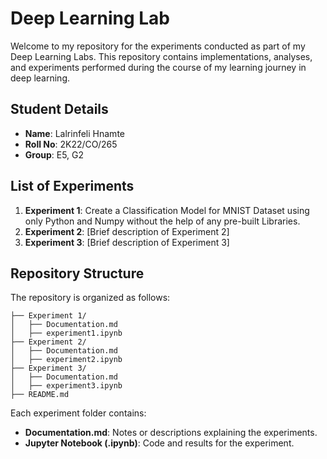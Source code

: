 # Deep Learning Lab

Welcome to my repository for the experiments conducted as part of my Deep Learning Labs. This repository contains implementations, analyses, and experiments performed during the course of my learning journey in deep learning.

## Student Details

- **Name**: Lalrinfeli Hnamte
- **Roll No**: 2K22/CO/265
- **Group**: E5, G2
  


## List of Experiments

1. **Experiment 1**: Create a Classification Model for MNIST Dataset using only Python and Numpy without the help of any pre-built Libraries.
2. **Experiment 2**: [Brief description of Experiment 2]
3. **Experiment 3**: [Brief description of Experiment 3]


## Repository Structure

The repository is organized as follows:

```
├── Experiment 1/       
│   ├── Documentation.md  
│   ├── experiment1.ipynb 
├── Experiment 2/       
│   ├── Documentation.md  
│   ├── experiment2.ipynb 
├── Experiment 3/      
│   ├── Documentation.md  
│   ├── experiment3.ipynb
├── README.md           
```

Each experiment folder contains:
- **Documentation.md**: Notes or descriptions explaining the experiments.
- **Jupyter Notebook (.ipynb)**: Code and results for the experiment.

